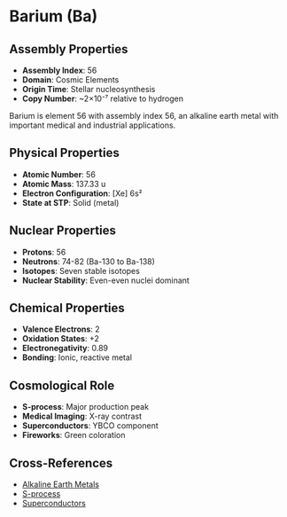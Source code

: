 # Barium (Ba)

## Assembly Properties
- **Assembly Index**: 56
- **Domain**: Cosmic Elements
- **Origin Time**: Stellar nucleosynthesis
- **Copy Number**: ~2×10⁻⁷ relative to hydrogen

Barium is element 56 with assembly index 56, an alkaline earth metal with important medical and industrial applications.

## Physical Properties
- **Atomic Number**: 56
- **Atomic Mass**: 137.33 u
- **Electron Configuration**: [Xe] 6s²
- **State at STP**: Solid (metal)

## Nuclear Properties
- **Protons**: 56
- **Neutrons**: 74-82 (Ba-130 to Ba-138)
- **Isotopes**: Seven stable isotopes
- **Nuclear Stability**: Even-even nuclei dominant

## Chemical Properties
- **Valence Electrons**: 2
- **Oxidation States**: +2
- **Electronegativity**: 0.89
- **Bonding**: Ionic, reactive metal

## Cosmological Role
- **S-process**: Major production peak
- **Medical Imaging**: X-ray contrast
- **Superconductors**: YBCO component
- **Fireworks**: Green coloration

## Cross-References
- [Alkaline Earth Metals](/domains/cosmic/elements/alkaline_earth_metals.md)
- [S-process](/domains/cosmic/processes/s_process.md)
- [Superconductors](/domains/technology/superconductors.md)